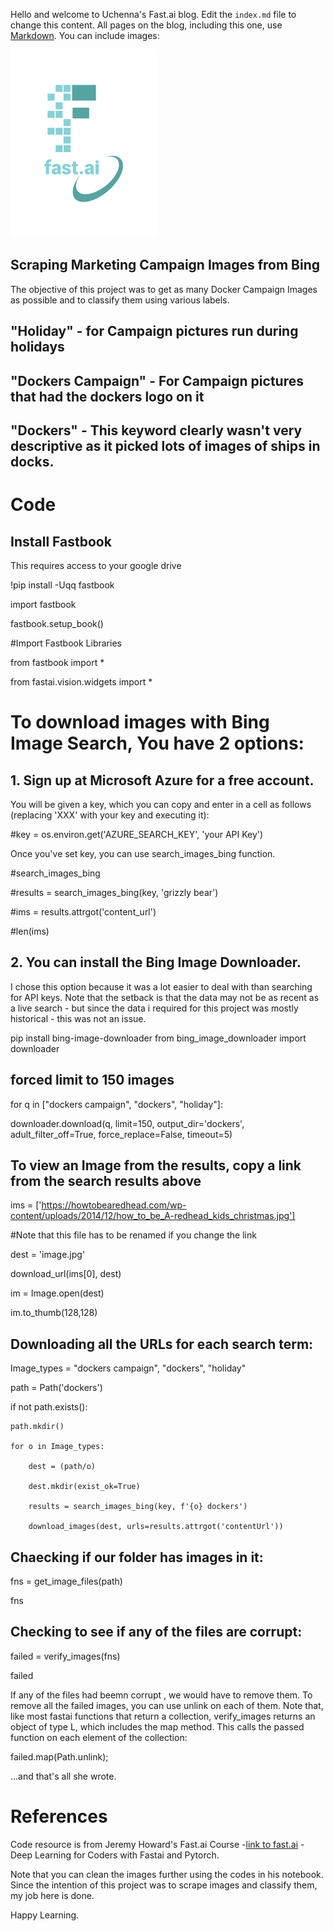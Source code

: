Hello and welcome to Uchenna's Fast.ai blog. Edit the `index.md` file to change this content. All pages on the blog, including this one, use [Markdown](https://guides.github.com/features/mastering-markdown/). You can include images:

![Image of fast.ai logo](images/logo.png)

## Scraping Marketing Campaign Images from Bing


The objective of this project was to get as many Docker Campaign Images as possible and to classify them using various labels. 

## "Holiday" - for Campaign pictures run during holidays

## "Dockers Campaign" - For Campaign pictures that had the dockers logo on it

## "Dockers" - This keyword clearly wasn't very descriptive as it picked lots of images of ships in docks.

# Code


## Install Fastbook 
This requires access to your google drive

!pip install -Uqq fastbook

import fastbook

fastbook.setup_book()

#Import Fastbook Libraries

from fastbook import *

from fastai.vision.widgets import *

# To download images with Bing Image Search, You have 2 options:

## 1. Sign up at Microsoft Azure for a free account. 
You will be given a key, which you can copy and enter in a cell as follows (replacing 'XXX' with your key and executing it):

#key = os.environ.get('AZURE_SEARCH_KEY', 'your API Key')

Once you've set key, you can use search_images_bing function.

#search_images_bing

#results = search_images_bing(key, 'grizzly bear')

#ims = results.attrgot('content_url')

#len(ims)

## 2. You can install the Bing Image Downloader. 
I chose this option because it was a lot easier to deal with than searching for API keys. Note that the setback is that the data may not be as recent as a live search - but since the data i required for this project was mostly historical - this was not an issue.

pip install bing-image-downloader
from bing_image_downloader import downloader 

## forced limit to 150 images 

for q in ["dockers campaign", "dockers", "holiday"]: 

  downloader.download(q, limit=150, output_dir='dockers', adult_filter_off=True, force_replace=False, timeout=5)


## To view an Image from the results, copy a link from the search results above

ims = ['https://howtobearedhead.com/wp-content/uploads/2014/12/how_to_be_A-redhead_kids_christmas.jpg']

#Note that this file has to be renamed if you change the link

dest = 'image.jpg'

download_url(ims[0], dest)

im = Image.open(dest)

im.to_thumb(128,128)

## Downloading all the URLs for each search term:

Image_types = "dockers campaign", "dockers", "holiday"

path = Path('dockers')

if not path.exists():

    path.mkdir()
    
    for o in Image_types:
    
        dest = (path/o)
        
        dest.mkdir(exist_ok=True)
        
        results = search_images_bing(key, f'{o} dockers')
        
        download_images(dest, urls=results.attrgot('contentUrl'))
        
        
## Chaecking if our folder has images in it:

fns = get_image_files(path)

fns

## Checking to see if any of the files are corrupt:

failed = verify_images(fns)

failed

If any of the files had beemn corrupt , we would have to remove them. To remove all the failed images, you can use unlink on each of them. Note that, like most fastai functions that return a collection, verify_images returns an object of type L, which includes the map method. This calls the passed function on each element of the collection:

failed.map(Path.unlink);

...and that's all she wrote.

# References

Code resource is from Jeremy Howard's Fast.ai Course -[link to fast.ai](https://www.fast.ai) - Deep Learning for Coders with Fastai and Pytorch.

Note that you can clean the images further using the codes in his notebook. Since the intention of this project was to scrape images and classify them, my job here is done. 

Happy Learning.

